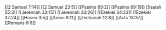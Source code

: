 [[2 Samuel 7:14]]
[[2 Samuel 23:5]]
[[Psalms 89:2]]
[[Psalms 89:19]]
[[Isaiah 55:3]]
[[Jeremiah 33:15]]
[[Jeremiah 33:26]]
[[Ezekiel 34:23]]
[[Ezekiel 37:24]]
[[Hosea 3:5]]
[[Amos 9:11]]
[[Zechariah 12:8]]
[[Acts 13:37]]
[[Romans 6:9]]
